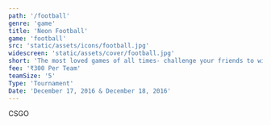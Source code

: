 ```yaml
---
path: '/football'
genre: 'game'
title: 'Neon Football'
game: 'football'
src: 'static/assets/icons/football.jpg'
widescreen: 'static/assets/cover/football.jpg'
short: 'The most loved games of all times- challenge your friends to win the tournament and challenge your rivals to earn the title!'
fee: '₹300 Per Team'
teamSize: '5'
Type: 'Tournament'
Date: 'December 17, 2016 & December 18, 2016' 
---
```


CSGO